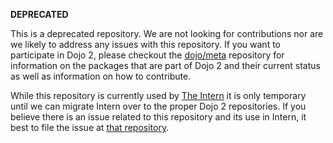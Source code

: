 **DEPRECATED**

This is a deprecated repository.  We are not looking for contributions nor are we likely to address any issues with this repository.  If you want to participate in Dojo 2, please checkout the [dojo/meta](/dojo/meta) repository for information on the packages that are part of Dojo 2 and their current status as well as information on how to contribute.

While this repository is currently used by [The Intern](/theintern/intern/) it is only temporary until we can migrate Intern over to the proper Dojo 2 repositories.  If you believe there is an issue related to this repository and its use in Intern, it best to file the issue at [that repository](/theintern/intern/issues/).
